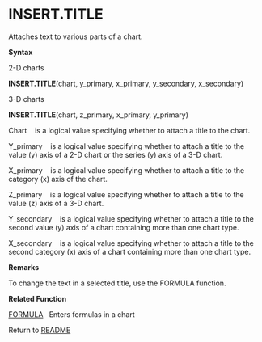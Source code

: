 # INSERT.TITLE

Attaches text to various parts of a chart.

**Syntax**

2-D charts

**INSERT.TITLE**(chart, y\_primary, x\_primary, y\_secondary,
x\_secondary)

3-D charts

**INSERT.TITLE**(chart, z\_primary, x\_primary, y\_primary)

Chart&nbsp;&nbsp;&nbsp;&nbsp;is a logical value specifying whether to
attach a title to the chart.

Y\_primary&nbsp;&nbsp;&nbsp;&nbsp;is a logical value specifying whether
to attach a title to the value (y) axis of a 2-D chart or the series (y)
axis of a 3-D chart.

X\_primary&nbsp;&nbsp;&nbsp;&nbsp;is a logical value specifying whether
to attach a title to the category (x) axis of the chart.

Z\_primary&nbsp;&nbsp;&nbsp;&nbsp;is a logical value specifying whether
to attach a title to the value (z) axis of a 3-D chart.

Y\_secondary&nbsp;&nbsp;&nbsp;&nbsp;is a logical value specifying
whether to attach a title to the second value (y) axis of a chart
containing more than one chart type.

X\_secondary&nbsp;&nbsp;&nbsp;&nbsp;is a logical value specifying
whether to attach a title to the second category (x) axis of a chart
containing more than one chart type.

**Remarks**

To change the text in a selected title, use the FORMULA function.

**Related Function**

[FORMULA](FORMULA.md)&nbsp;&nbsp;&nbsp;Enters formulas in a chart



Return to [README](README.md)

